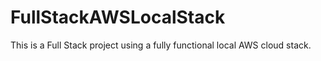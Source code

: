 # FullStackAWSLocalStack
This is a Full Stack project using a fully functional local AWS cloud stack. 
